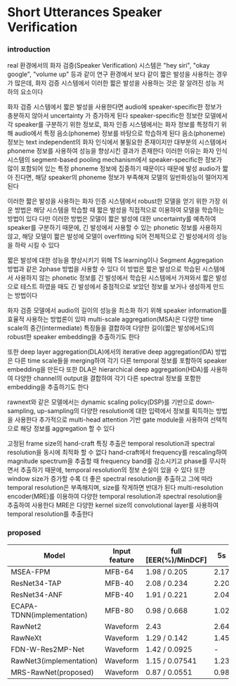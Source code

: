 # Short Utterances Speaker Verification

### introduction

real 환경에서의 화자 검증(Speaker Verification) 시스템은 "hey siri", "okay google", "volume up" 등과 같이 연구 환경에서 보다 같이 짧은 발성을 사용하는 경우가 많은데, 화자 검증 시스템에서 이러한 짧은 발성을 사용하는 것은 잘 알려진 성능 저하의 요소이다

화자 검증 시스템에서 짧은 발성을 사용한다면 audio에 speaker-specific한 정보가 충분하지 않아서 uncertainty 가 증가하게 된다
speaker-specific한 정보란 모델에서 각 speaker를 구분하기 위한 정보로,
화자 인증 시스템에서는 화자 정보를 특정하기 위해 audio에서 특정 음소(phoneme) 정보를 바탕으로 학습하게 된다
음소(phoneme) 정보는 text independent의 화자 인식에서 불필요한 존재이지만 대부분의 시스템에서 phoneme 정보를 사용하여 성능을 향상시킨 결과가 존재한다
이러한 이유는 화자 인식 시스템의 segment-based pooling mechanism에서 speaker-specific한 정보가 많이 포함되어 있는 특정 phoneme 정보에 집중하기 때문이다
때문에 발성 audio가 짧아 진다면, 해당 speaker의 phoneme 정보가 부족해져 모델의 일반화성능이 떨어지게 된다

이러한 짧은 발성을 사용하는 화자 인증 시스템에서 robust한 모델을 얻기 위한 가장 쉬운 방법은
해당 시스템을 학습할 때 짧은 발성을 직접적으로 이용하여 모델을 학습하는 방법이 있다
다만 이러한 방법은 모델이 짧은 발성에 대한 uncertainty를 예측하여 speaker를 구분하기 때문에,
긴 발성에서 사용할 수 있는 phonetic 정보를 사용하지 않고, 해당 모델이 짧은 발성에 모델이 overfitting 되어
전체적으로 긴 발성에서의 성능을 하락 시킬 수 있다


짧은 발성에 대한 성능을 향상시키기 위해 TS learning이나 Segment Aggregation 방법과 같은 2phase 방법을 사용할 수 있다
이 방법은 짧은 발성으로 학습된 시스템에서 사용하지 않는 phonetic 정보를 긴 발성에서 학습된 시스템에서 가져와서
짧은 발성으로 테스트 하였을 때도 긴 발성에서 중점적으로 보았던 정보를 보거나 생성하게 만드는 방법이다
 
화자 검증 모델에서 audio의 길이의 성능을 최소화 하기 위해 speaker information를 효율적 사용하는 방법론이 있따
multi-scale aggregation(MSA)은 다양한 time scale의 중간(intermediate) 특징들을 결합하여
다양한 길이(짧은 발성에서도)의 robust한 speaker embedding을 추출하기도 한다

또한 deep layer aggregation(DLA)에서의 iterative deep aggregation(IDA) 방법은 다른 time scale들을 merging하여
각기 다른 temporal 정보를 포함하여 speaker embedding을 만든다
또한 DLA은 hierarchical deep aggregation(HDA)를 사용하여 다양한 channel의 output을 결합하여
각기 다른 spectral 정보를 포함한 embedding을 추출하기도 한다

rawnext와 같은 모델에서는 dynamic scaling policy(DSP)를 기반으로 down-sampling, up-sampling의 다양한 resolution에 대한 입력에서 정보를 획득하는 방법을 사용한다
추가적으로 multi-head attention 기반 gate module을 사용하여 선택적으로 해당 정보를 aggregation 할 수 있다 

고정된 frame size의 hand-craft 특징 추출은 temporal resolution과 spectral resolution을 동시에 최적화 할 수 없다
hand-craft에서 frequency를 rescaling하여 magnitude spectrum을 추출할 때 frequency band를 감소시키고
phase를 무시하면서 추출하기 때문에, temporal resolution의 정보 손실이 있을 수 있다
또한 window size가 증가할 수록 더 좋은 spectral resolution을 추출하고 그에 따라 temporal resolution은 부족해지며, size를 작게하면 반대가 된다
multi-resolution encoder(MRE)를 이용하여 다양한 temporal resolution과 spectral resolution을 추출하여 사용한다
MRE은 다양한 kernel size의 convolutional layer를 사용하여 temporal resolution를 추출한다


### proposed

|Model|Input feature|full [EER(%)/MinDCF]|5s|2s|1s|
|---|---|---|---|---|---|
|MSEA-FPM|MFB-64|1.98 / 0.205|2.17|3.38|5.92|
|ResNet34-TAP|MFB-40|2.08 / 0.234|2.20|3.00|4.77|
|ResNet34-ANF|MFB-40|1.91 / 0.221|2.04|2.88|4.49|
|ECAPA-TDNN(implementation)|MFB-80|0.98 / 0.668|1.02|1.85|4.12|
|RawNet2|Waveform|2.43|2.64|3.88|7.24|
|RawNeXt|Waveform|1.29 / 0.142|1.45|2.34|4.37|
|FDN-W-Res2MP-Net|Waveform|1.42 / 0.0925| - | - | - |
|RawNet3(implementation)|Waveform|1.15 / 0.07541|1.23|2.28|5.04|
|MRS-RawNet(proposed)|Waveform|0.87 / 0.0551|0.98|1.75|3.97|







         




  